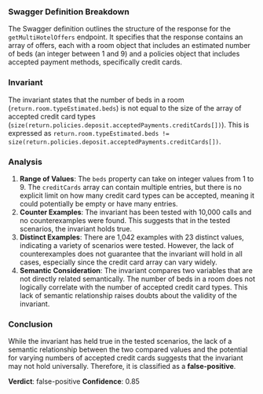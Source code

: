 ### Swagger Definition Breakdown
The Swagger definition outlines the structure of the response for the `getMultiHotelOffers` endpoint. It specifies that the response contains an array of offers, each with a room object that includes an estimated number of beds (an integer between 1 and 9) and a policies object that includes accepted payment methods, specifically credit cards.

### Invariant
The invariant states that the number of beds in a room (`return.room.typeEstimated.beds`) is not equal to the size of the array of accepted credit card types (`size(return.policies.deposit.acceptedPayments.creditCards[])`). This is expressed as `return.room.typeEstimated.beds != size(return.policies.deposit.acceptedPayments.creditCards[])`.

### Analysis
1. **Range of Values**: The `beds` property can take on integer values from 1 to 9. The `creditCards` array can contain multiple entries, but there is no explicit limit on how many credit card types can be accepted, meaning it could potentially be empty or have many entries.
2. **Counter Examples**: The invariant has been tested with 10,000 calls and no counterexamples were found. This suggests that in the tested scenarios, the invariant holds true.
3. **Distinct Examples**: There are 1,042 examples with 23 distinct values, indicating a variety of scenarios were tested. However, the lack of counterexamples does not guarantee that the invariant will hold in all cases, especially since the credit card array can vary widely.
4. **Semantic Consideration**: The invariant compares two variables that are not directly related semantically. The number of beds in a room does not logically correlate with the number of accepted credit card types. This lack of semantic relationship raises doubts about the validity of the invariant.

### Conclusion
While the invariant has held true in the tested scenarios, the lack of a semantic relationship between the two compared values and the potential for varying numbers of accepted credit cards suggests that the invariant may not hold universally. Therefore, it is classified as a **false-positive**. 

**Verdict**: false-positive
**Confidence**: 0.85
